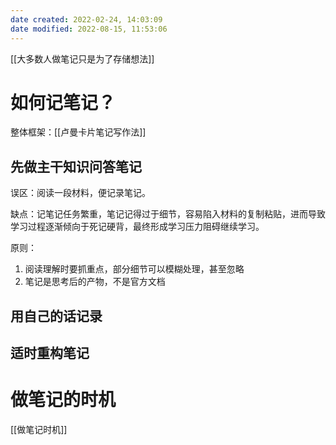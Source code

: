 ```yaml
---
date created: 2022-02-24, 14:03:09
date modified: 2022-08-15, 11:53:06
---
```


[[大多数人做笔记只是为了存储想法]]

# 如何记笔记？

整体框架：[[卢曼卡片笔记写作法]]

## 先做主干知识问答笔记

误区：阅读一段材料，便记录笔记。

缺点：记笔记任务繁重，笔记记得过于细节，容易陷入材料的复制粘贴，进而导致学习过程逐渐倾向于死记硬背，最终形成学习压力阻碍继续学习。

原则：

1. 阅读理解时要抓重点，部分细节可以模糊处理，甚至忽略
2. 笔记是思考后的产物，不是官方文档

## 用自己的话记录

## 适时重构笔记

# 做笔记的时机

[[做笔记时机]]

